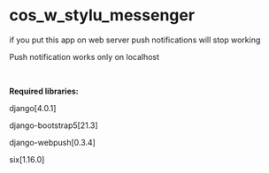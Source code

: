 # cos_w_stylu_messenger
<p>if you put this app on web server push notifications will stop working</p>
<p>Push notification works only on localhost</p>
<br>
<p><b>Required libraries:</b></p>
<p>django[4.0.1]</p>
<p>django-bootstrap5[21.3]</p>
<p>django-webpush[0.3.4]</p>
<p>six[1.16.0]</p>
